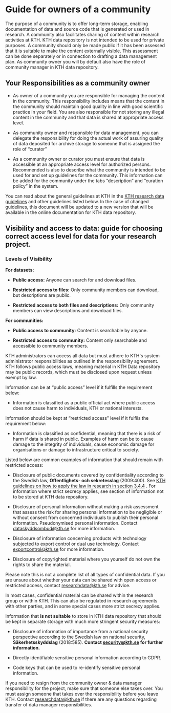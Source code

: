 # ​Guide for owners of a community

The purpose of a community is to offer long-term storage, enabling documentation of data and source code that is generated or used in research. A community also facilitates sharing of content within research activities at KTH. KTH data repository is not intended to be used for private purposes. A community should only be made public if it has been assessed that it is suitable to make the content externally visible. This assessment can be done separately or in connection to drafting a data management plan. As community owner you will by default also have the role of community manager in KTH data repository.  

## Your Responsibilities as a community owner 

- As owner of a community you are responsible for managing the content in the community. This responsibility  includes means that the content in the community should maintain good quality in line with good scientific practice in your field. You are also responsible for not storing any illegal content in the community and that data is shared at appropriate access level.   

- As community owner and responsible for data management, you can delegate the responsibility for doing the actual work of assuring quality of data deposited for archive storage to someone that is assigned the role of “curator” 

- As a community owner or curator you must ensure that data is accessible at an appropriate access level for authorized persons. Recommended is also to describe what the community is intended to be used for and set up guidelines for the community. This information can be added for the community under the tabs “description” and “curation policy” in the system.  

You can read about the general guidelines  at KTH in the [KTH research data guidelines](https://intra.kth.se/polopoly_fs/1.1037531.1608134528!/Guidelines-on-managing-research-data.pdf) and other guidelines listed below. In the case of changed guidelines, this document will be updated to a new version that will be available in the online documentation for KTH data repository.  

## Visibility and access to data: guide for choosing correct access level for data for your research project. 

### Levels of Visibility 

**For datasets:**

- **Public access:** Anyone can search for and download files. 

- **Restricted access to files:** Only community members can download, but descriptions are public. 

- **Restricted access to both files and descriptions:** Only community members can view descriptions and download files. 

**For communities:**

- **Public access to community:** Content is searchable by anyone. 

- **Restricted access to community:** Content only searchable and accessible to community members. 

KTH administrators can access all data but must adhere to KTH's system administrator responsibilities as outlined in the responsibility agreement. KTH follows public access laws, meaning material in KTH Data repository may be public records, which must be disclosed upon request unless exempt by law. 

 

Information can be at “public access” level if it fulfills the requirement below:

- Information is classified as a public official act where public access does not cause harm to individuals, KTH or national interests.    

Information should be kept at “restricted access” level if it fulfils the requirement below:  

- Information is classified as confidential, meaning that there is a risk of harm if data is shared in public. Examples of harm can be to cause damage to the integrity of individuals, cause economic damage for organisations or damage to infrastructure critical to society.  

Listed below are common examples of information that should remain with restricted access: 

- Disclosure of public documents covered by confidentiality according to the Swedish law, **Offentlighets- och sekretesslag** (2009:400). See [KTH guidelines on how to apply the law in research in section 3.4.4](https://intra.kth.se/polopoly_fs/1.800294.1600688684!/Guidlines%20for%20the%20application%20of%20rules%20on%20public%20access%20to%20information%20and%20secrecey%20at%20KTH.pdf) . For information where strict secrecy applies, see section of information not to be stored at KTH data repository. 

- Disclosure of personal information without making a risk assessment that assess the risk for sharing personal information to be negligible or without consent from concerned individuals to publish their personal information. Pseudonymised personal information. Contact [dataskyddsombud@kth.se](mailto:dataskyddsombud@kth.se) for more information. 

- Disclosure of information concerning products with technology subjected to export control or dual use technology.  Contact [exportcontrol@kth.se](mailto:exportcontrol@kth.se) for more information. 

- Disclosure of copyrighted material where you yourself do not own the rights to share the material.  

Please note this is not a complete list of all types of confidential data. If you are unsure about whether your data can be shared with open access or restricted access, contact [researchdata@kth.se](mailto:researchdata@kth.se) for advice.  

In most cases, confidential material can be shared within the research group or within KTH. This can also be regulated in research agreements with other parties, and in some special cases more strict secrecy applies.   

Information that **is not suitable** to store in KTH data repository that should be kept in separate storage with much more stringent security measures:   

- Disclosure of information of importance from a national security perspective according to the Swedish law on national security, **Säkerhetsskyddslag** (2018:585). **Contact [security@kth.se](mailto:security@kth.se) for further information.**

- Directly identifiable sensitive personal information according to GDPR.  

- Code keys that can be used to re-identify sensitive personal information. 


If you need to resign from the community owner & data manager responsibility for the project, make sure that someone else takes over. You must assign someone that takes over the responsibility before you leave KTH. Contact [researchdata@kth.se](mailto:researchdata@kth.se) if there are any questions regarding transfer of data manager responsibilities. 
